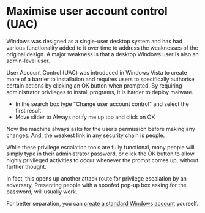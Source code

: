 # Maximise user account control (UAC)

Windows was designed as a single-user desktop system and has had various functionality added to it over time to address 
the weaknesses of the original design. A major weakness is that a desktop Windows user is also an admin-level user. 

User Account Control (UAC) was introduced in Windows Vista to create more of a barrier to installation and requires 
users to specifically authorise certain actions by clicking an OK button when prompted. By requiring administrator privileges to install programs, it is harder 
to deploy malware.

* In the search box type "Change user account control" and select the first result
* Move slider to Always notify me up top and click on OK

Now the machine always asks for the user’s permission before making any changes. And, the weakest link in any security chain is people. 

While these privilege escalation tools are fully functional, many people will simply type in their administrator 
password, or click the OK button to allow highly privileged activities to occur whenever the prompt comes up, without 
further thought.

In fact, this opens up another attack route for privilege escalation by an adversary. Presenting people with a spoofed 
pop-up box asking for the password, will usually work.

For better separation, you can [create a standard Windows account](../authentication/standard-user.md) yourself. 